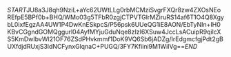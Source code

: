 $START$JU8a3J8qh9NziL+aYc62UWtLLg0rbMCMziSvgrFXQr8zw4ZXOsNEoREfpE5BPf0b+BHQ/WMo03g5TFbR0zgjCTPVTGlrMZiruRS14af6T1O4Q8XgybL0ixfEgzAA4UW1P4DwKnESkpcS/P56psk6UUeQG1iE8AON/EbTyNIn+IH0KBvCGgndGOMQggurl04AyfMYjuGduNqe8zIzl6XSuw4JccLsACuipR9qilcXS5KmDwIbvWl21OF76ZSdPHvkmmf1DoK9VQ6Sb6jADZg/IrEdgmcfgjPdt2gBUXfdjdRUxjS3ldNCFynxGlqnaC+PUGQ/3FY7Kfiini9M1WiIVg==$END$